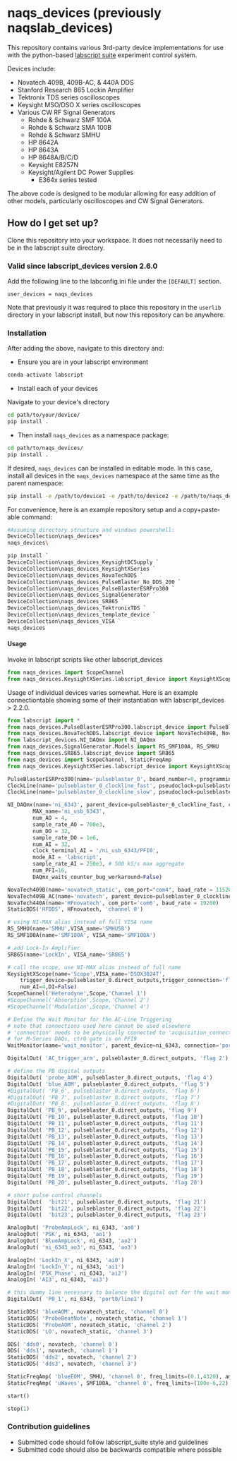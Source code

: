 # naqs_devices (previously naqslab_devices) #

This repository contains various 3rd-party device implementations for use with
the python-based [labscript suite](https://labscriptsuite.org/en/latest/)
experiment control system.

Devices include:

* Novatech 409B, 409B-AC, & 440A DDS
* Stanford Research 865 Lockin Amplifier
* Tektronix TDS series oscilloscopes
* Keysight MSO/DSO X series oscilloscopes
* Various CW RF Signal Generators
  * Rohde & Schwarz SMF 100A
  * Rohde & Schwarz SMA 100B
  * Rohde & Schwarz SMHU
  * HP 8642A
  * HP 8643A
  * HP 8648A/B/C/D
  * Keysight E8257N
  * Keysight/Agilent DC Power Supplies
    * E364x series tested

The above code is designed to be modular allowing for easy addition of other
models, particularly oscilloscopes and CW Signal Generators.

## How do I get set up? ##

Clone this repository into your workspace.
It does not necessarily need to be in the labscript suite directory.

### Valid since labscript\_devices version 2.6.0 ###

Add the following line to the labconfig.ini file under the `[DEFAULT]` section.

```text
user_devices = naqs_devices
```

Note that previously it was required to place this repository in the `userlib`
directory in your labscript install, but now this repository can be anywhere.

### Installation ###

After adding the above, navigate to this directory and:

* Ensure you are in your labscript environment

```bash
conda activate labscript
```

* Install each of your devices

Navigate to your device's directory

```bash
cd path/to/your/device/
pip install .
```

* Then install `naqs_devices` as a namespace package:

```bash
cd path/to/naqs_devices/
pip install .
```

If desired, `naqs_devices` can be installed in editable mode. In this case,
install all devices in the `naqs_devices` namespace at the same time as the
parent namespace:

```bash
pip install -e /path/to/device1 -e /path/to/device2 -e /path/to/naqs_devices
```

For convenience, here is an example repository setup and a copy+paste-able
command:

```bash
#Assuming directory structure and windows powershell:
DeviceCollection\naqs_devices*
naqs_devices\
```

```powershell
pip install `
DeviceCollection\naqs_devices_KeysightDCSupply `
DeviceCollection\naqs_devices_KeysightXSeries `
DeviceCollection\naqs_devices_NovaTechDDS `
DeviceCollection\naqs_devices_PulseBlaster_No_DDS_200 `
DeviceCollection\naqs_devices_PulseBlasterESRPro300 `
DeviceCollection\naqs_devices_SignalGenerator `
DeviceCollection\naqs_devices_SR865 `
DeviceCollection\naqs_devices_TektronixTDS `
DeviceCollection\naqs_devices_template_device `
DeviceCollection\naqs_devices_VISA `
naqs_devices
```

#### Usage ####

Invoke in labscript scripts like other labscript\_devices

```python
from naqs_devices import ScopeChannel
from naqs_devices.KeysightXSeries.labscript_device import KeysightXScope
```

Usage of individual devices varies somewhat.
Here is an example connectiontable showing some of their instantiation with
labscript_devices > 2.2.0.

```python
from labscript import *
from naqs_devices.PulseBlasterESRPro300.labscript_device import PulseBlasterESRPro300
from naqs_devices.NovaTechDDS.labscript_device import NovaTech409B, NovaTech409B_AC, NovaTech440A
from labscript_devices.NI_DAQmx import NI_DAQmx
from naqs_devices.SignalGenerator.Models import RS_SMF100A, RS_SMHU
from naqs_devices.SR865.labscript_device import SR865
from naqs_devices import ScopeChannel, StaticFreqAmp
from naqs_devices.KeysightXSeries.labscript_device import KeysightXScope

PulseBlasterESRPro300(name='pulseblaster_0', board_number=0, programming_scheme='pb_start/BRANCH')
ClockLine(name='pulseblaster_0_clockline_fast', pseudoclock=pulseblaster_0.pseudoclock, connection='flag 0')
ClockLine(name='pulseblaster_0_clockline_slow', pseudoclock=pulseblaster_0.pseudoclock, connection='flag 1')

NI_DAQmx(name='ni_6343', parent_device=pulseblaster_0_clockline_fast, clock_terminal='/ni_usb_6343/PFI0',
        MAX_name='ni_usb_6343',
        num_AO = 4,
        sample_rate_AO = 700e3,
        num_DO = 32,
        sample_rate_DO = 1e6,
        num_AI = 32,
        clock_terminal_AI = '/ni_usb_6343/PFI0',
        mode_AI = 'labscript',
        sample_rate_AI = 250e3, # 500 kS/s max aggregate
        num_PFI=16,
        DAQmx_waits_counter_bug_workaround=False)

NovaTech409B(name='novatech_static', com_port="com4", baud_rate = 115200, phase_mode='aligned')
NovaTech409B_AC(name='novatech', parent_device=pulseblaster_0_clockline_slow, com_port="com3", update_mode='asynchronous', phase_mode='aligned', baud_rate = 115200)
NovaTech440A(name='HFnovatech', com_port='com6', baud_rate = 19200)
StaticDDS('HFDDS', HFnovatech, 'channel 0')

# using NI-MAX alias instead of full VISA name
RS_SMHU(name='SMHU',VISA_name='SMHU58')
RS_SMF100A(name='SMF100A', VISA_name='SMF100A')

# add Lock-In Amplifier
SR865(name='LockIn', VISA_name='SR865')

# call the scope, use NI-MAX alias instead of full name
KeysightXScope(name='Scope',VISA_name='DSOX3024T',
    trigger_device=pulseblaster_0.direct_outputs,trigger_connection='flag 3',
    num_AI=4,DI=False)
ScopeChannel('Heterodyne',Scope,'Channel 1')
#ScopeChannel('Absorption',Scope,'Channel 2')
#ScopeChannel('Modulation',Scope,'Channel 4')

# Define the Wait Monitor for the AC-Line Triggering
# note that connections used here cannot be used elsewhere
# 'connection' needs to be physically connected to 'acquisition_connection'
# for M-Series DAQs, ctr0 gate is on PFI9
WaitMonitor(name='wait_monitor', parent_device=ni_6343, connection='port0/line0', acquisition_device=ni_6343, acquisition_connection='ctr0', timeout_device=ni_6343, timeout_connection='PFI1')

DigitalOut( 'AC_trigger_arm', pulseblaster_0.direct_outputs, 'flag 2')

# define the PB digital outputs
DigitalOut( 'probe_AOM', pulseblaster_0.direct_outputs, 'flag 4')
DigitalOut( 'blue_AOM', pulseblaster_0.direct_outputs, 'flag 5')
#DigitalOut( 'PB_6', pulseblaster_0.direct_outputs, 'flag 6')
#DigitalOut( 'PB_7', pulseblaster_0.direct_outputs, 'flag 7')
#DigitalOut( 'PB_8', pulseblaster_0.direct_outputs, 'flag 8')
DigitalOut( 'PB_9', pulseblaster_0.direct_outputs, 'flag 9')
DigitalOut( 'PB_10', pulseblaster_0.direct_outputs, 'flag 10')
DigitalOut( 'PB_11', pulseblaster_0.direct_outputs, 'flag 11')
DigitalOut( 'PB_12', pulseblaster_0.direct_outputs, 'flag 12')
DigitalOut( 'PB_13', pulseblaster_0.direct_outputs, 'flag 13')
DigitalOut( 'PB_14', pulseblaster_0.direct_outputs, 'flag 14')
DigitalOut( 'PB_15', pulseblaster_0.direct_outputs, 'flag 15')
DigitalOut( 'PB_16', pulseblaster_0.direct_outputs, 'flag 16')
DigitalOut( 'PB_17', pulseblaster_0.direct_outputs, 'flag 17')
DigitalOut( 'PB_18', pulseblaster_0.direct_outputs, 'flag 18')
DigitalOut( 'PB_19', pulseblaster_0.direct_outputs, 'flag 19')
DigitalOut( 'PB_20', pulseblaster_0.direct_outputs, 'flag 20')

# short pulse control channels
DigitalOut(  'bit21', pulseblaster_0.direct_outputs, 'flag 21')
DigitalOut(  'bit22', pulseblaster_0.direct_outputs, 'flag 22')
DigitalOut(  'bit23', pulseblaster_0.direct_outputs, 'flag 23')

AnalogOut( 'ProbeAmpLock', ni_6343, 'ao0')
AnalogOut( 'PSK', ni_6343, 'ao1')
AnalogOut( 'BlueAmpLock', ni_6343, 'ao2')
AnalogOut( 'ni_6343_ao3', ni_6343, 'ao3')

AnalogIn( 'LockIn_X', ni_6343, 'ai0')
AnalogIn( 'LockIn_Y', ni_6343, 'ai1')
AnalogIn( 'PSK_Phase', ni_6343, 'ai2')
AnalogIn( 'AI3', ni_6343, 'ai3')

# this dummy line necessary to balance the digital out for the wait monitor
DigitalOut( 'P0_1', ni_6343, 'port0/line1')

StaticDDS( 'blueAOM', novatech_static, 'channel 0')
StaticDDS( 'ProbeBeatNote', novatech_static, 'channel 1')
StaticDDS( 'ProbeAOM', novatech_static, 'channel 2')
StaticDDS( 'LO', novatech_static, 'channel 3')

DDS( 'dds0', novatech, 'channel 0')
DDS( 'dds1', novatech, 'channel 1')
StaticDDS( 'dds2', novatech, 'channel 2')
StaticDDS( 'dds3', novatech, 'channel 3')

StaticFreqAmp( 'blueEOM', SMHU, 'channel 0', freq_limits=(0.1,4320), amp_limits=(-140,13))
StaticFreqAmp( 'uWaves', SMF100A, 'channel 0', freq_limits=(100e-6,22), amp_limits=(-26,18))

start()

stop(1)
```

### Contribution guidelines ###

* Submitted code should follow labscript\_suite style and guidelines
* Submitted code should also be backwards compatible where possible
